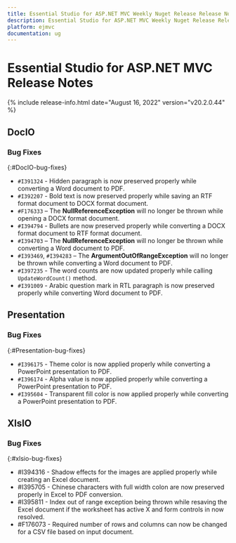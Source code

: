 ```yaml
---
title: Essential Studio for ASP.NET MVC Weekly Nuget Release Release Notes  
description: Essential Studio for ASP.NET MVC Weekly Nuget Release Release Notes  
platform: ejmvc
documentation: ug
---
```


# Essential Studio for ASP.NET MVC  Release Notes  

{% include release-info.html date="August 16, 2022"  version="v20.2.0.44" %} 





## DocIO

### Bug Fixes
{:#DocIO-bug-fixes}

- `#I391324` - Hidden paragraph is now preserved properly while converting a Word document to PDF.
- `#I392207` - Bold text is now preserved properly while saving an RTF format document to DOCX format document.
- `#F176333` – The **NullReferenceException** will no longer be thrown while opening a DOCX format document.
- `#I394794` - Bullets are now preserved properly while converting a DOCX format document to RTF format document.
- `#I394703` – The **NullReferenceException** will no longer be thrown while converting a Word document to PDF.
- `#I393469`, `#I394283` – The **ArgumentOutOfRangeException** will no longer be thrown while converting a Word document to PDF. 
- `#I397235` - The word counts are now updated properly while calling `UpdateWordCount()` method.
- `#I391009` - Arabic question mark in RTL paragraph is now preserved properly while converting Word document to PDF.
## Presentation

### Bug Fixes
{:#Presentation-bug-fixes}

- `#I396175` - Theme color is now applied properly while converting a PowerPoint presentation to PDF.
- `#I396174` - Alpha value is now applied properly while converting a PowerPoint presentation to PDF.
- `#I395604` - Transparent fill color is now applied properly while converting a PowerPoint presentation to PDF.
## XlsIO

### Bug Fixes
{:#xlsio-bug-fixes}

* \#I394316 - Shadow effects for the images are applied properly while creating an Excel document.
* \#I395705 - Chinese characters with full width colon are now preserved properly in Excel to PDF conversion.
* \#I395811 - Index out of range exception being thrown while resaving the Excel document if the worksheet has active X and form controls in now resolved.
* \#F176073 - Required number of rows and columns can now be changed for a CSV file based on input document.
